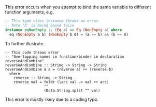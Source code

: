 This error occurs when you attempt to bind the same variable to different function arguments, e.g.

```purs
-- This type class instance throws an error.
-- Note 'b' is being bound twice
instance eqNonEmpty :: (Eq a) => Eq (NonEmpty a) where
  eq (NonEmpty a b) (NonEmpty b d) = (a == b) && (b == d)
```

To further illustrate...
```
-- This code throws error
-- "Overlapping names in function/binder in declaration reverseAndCombine"
reverseAndCombine :: String -> String -> String
reverseAndCombine a a = (reverse a) ++ (reverse b)
  where
    reverse :: String -> String
    reverse val = foldr (\acc val -> val ++ acc)
                  ""
                  (Data.String.split "" val)
```

This error is mostly likely due to a coding typo.